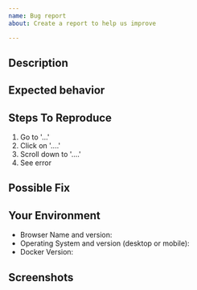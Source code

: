 ```yaml
---
name: Bug report
about: Create a report to help us improve

---
```


## Description
<!-- A clear and concise description of the issue, and why you consider it to be a bug. -->

## Expected behavior
<!-- A clear and concise description of what you expected to happen. -->

## Steps To Reproduce
<!-- Steps to reproduce the behavior: -->
1. Go to '...'
2. Click on '....'
3. Scroll down to '....'
4. See error

## Possible Fix
<!--- Not obligatory, but suggest a fix or reason for the bug -->

## Your Environment
<!--- Include as many relevant details about the environment you experienced the bug in -->
* Browser Name and version:
* Operating System and version (desktop or mobile):
* Docker Version:

## Screenshots
<!-- If applicable, add screenshots to help explain your problem. -->
